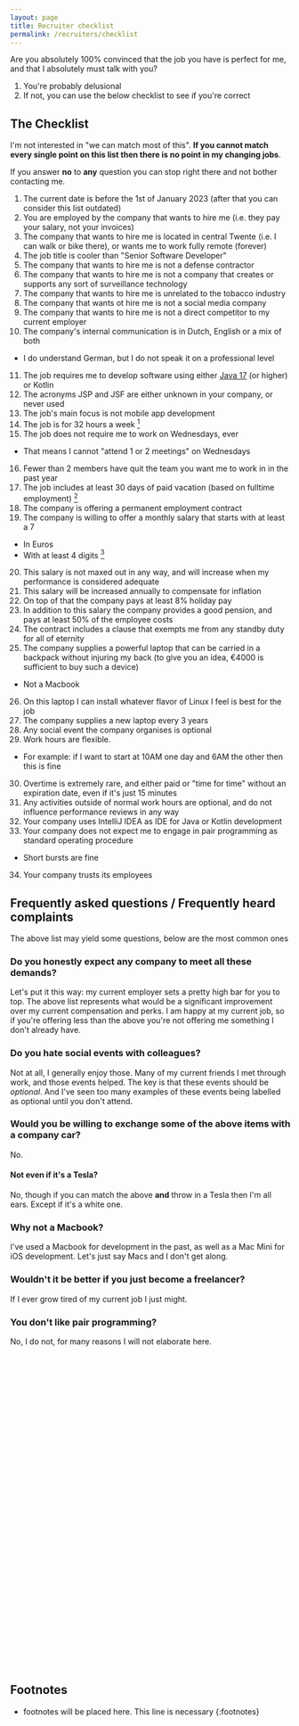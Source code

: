 ```yaml
---
layout: page
title: Recruiter checklist
permalink: /recruiters/checklist
---
```


Are you absolutely 100% convinced that the job you have is perfect for me, and that I absolutely must talk with you? 
1. You're probably delusional
2. If not, you can use the below checklist to see if you're correct

## The Checklist

I'm not interested in "we can match most of this". **If you cannot match every single point on this list then there is no point in my changing jobs**. 

If you answer **no** to **any** question you can stop right there and not bother contacting me.

1. The current date is before the 1st of January 2023 (after that you can consider this list outdated)
2. You are employed by the company that wants to hire me (i.e. they pay your salary, not your invoices)
3. The company that wants to hire me is located in central Twente (i.e. I can walk or bike there), or wants me to work fully remote (forever)
4. The job title is cooler than "Senior Software Developer"
5. The company that wants to hire me is not a defense contractor
6. The company that wants to hire me is not a company that creates or supports any sort of surveillance technology 
7. The company that wants to hire me is unrelated to the tobacco industry
8. The company that wants ot hire me is not a social media company
9. The company that wants to hire me is not a direct competitor to my current employer 
10. The company's internal communication is in Dutch, English or a mix of both
  * I do understand German, but I do not speak it on a professional level
11. The job requires me to develop software using either [Java 17](/recruiters/fuck-old-java-versions) (or higher) or Kotlin
12. The acronyms JSP and JSF are either unknown in your company, or never used
13. The job's main focus is not mobile app development
14. The job is for 32 hours a week [^1]
15. The job does not require me to work on Wednesdays, ever
  * That means I cannot "attend 1 or 2 meetings" on Wednesdays
16. Fewer than 2 members have quit the team you want me to work in in the past year
17. The job includes at least 30 days of paid vacation (based on fulltime employment) [^2]
18. The company is offering a permanent employment contract
19. The company is willing to offer a monthly salary that starts with at least a 7
  * In Euros
  * With at least 4 digits [^3]
20. This salary is not maxed out in any way, and will increase when my performance is considered adequate
21. This salary will be increased annually to compensate for inflation
22. On top of that the company pays at least 8% holiday pay
23. In addition to this salary the company provides a good pension, and pays at least 50% of the employee costs
24. The contract includes a clause that exempts me from any standby duty for all of eternity
25. The company supplies a powerful laptop that can be carried in a backpack without injuring my back (to give you an idea, €4000 is sufficient to buy such a device)
  * Not a Macbook
26. On this laptop I can install whatever flavor of Linux I feel is best for the job
27. The company supplies a new laptop every 3 years
28. Any social event the company organises is optional
29. Work hours are flexible. 
  * For example: if I want to start at 10AM one day and 6AM the other then this is fine
30. Overtime is extremely rare, and either paid or "time for time" without an expiration date, even if it's just 15 minutes
31. Any activities outside of normal work hours are optional, and do not influence performance reviews in any way
32. Your company uses IntelliJ IDEA as IDE for Java or Kotlin development
33. Your company does not expect me to engage in pair programming as standard operating procedure
  * Short bursts are fine
34. Your company trusts its employees

## Frequently asked questions / Frequently heard complaints

The above list may yield some questions, below are the most common ones

### Do you honestly expect any company to meet all these demands?

Let's put it this way: my current employer sets a pretty high bar for you to top. The above list represents what would be a significant improvement over my current compensation and perks. 
I am happy at my current job, so if you're offering less than the above you're not offering me something I don't already have.

### Do you hate social events with colleagues?

Not at all, I generally enjoy those. Many of my current friends I met through work, and those events helped. The key is that these events should be *optional*. And I've seen too many examples of these events being labelled as optional
until you don't attend.

### Would you be willing to exchange some of the above items with a company car?

No.

#### Not even if it's a Tesla?

No, though if you can match the above **and** throw in a Tesla then I'm all ears. Except if it's a white one.

### Why not a Macbook? 

I've used a Macbook for development in the past, as well as a Mac Mini for iOS development. Let's just say Macs and I don't get along.

### Wouldn't it be better if you just become a freelancer?

If I ever grow tired of my current job I just might.

### You don't like pair programming?

No, I do not, for many reasons I will not elaborate here. 

<br />
<br />
<br />
<br />
<br />
<br />
<br />
<br />
<br />
<br />
<br />
<br />
<br />
<br />
<br />
<br />
<br />
<br />
<br />
<br />
<br />
<br />
<br />
<br />
<br />
<br />
<br />
<br />
<br />
<br />
<br />
<br />
<br />

## Footnotes

* footnotes will be placed here. This line is necessary
{:footnotes}

[^1]: I expect this to be treated as an average. If I happen to only work 30 hours one week I don't expect to get any complaints about it. I will ensure that on a yearly basis my average number of hours worked per week is equal to or exceeds 32 hours.
[^2]: Some companies offer "unlimited vacation time". This is a red flag to me, as it usually means employees are pressured to take as little vacation as possible. If unlimited vacation time is your policy then your contract better specify a lower limit of 30
[^3]: Nobody likes a smartass
<br />
<br />
<br />
<br />
<br />
<br />
<br />
<br />
<br />
<br />
<br />
<br />
<br />
<br />
<br />
<br />
<br />
<br />
<br />
<br />
<br />
<br />
<br />
<br />
<br />
<br />
<br />
<br />
<br />
<br />
<br />
<br />
<br />
<br />
<br />
<br />
<br />
<br />
<br />
<br />
<br />
<br />
<br />
<br />
<br />
<br />
<br />
<br />
<br />
<br />
<br />
<br />
<br />
<br />
<br />
<br />
<br />
<br />
<br />
<br />
<br />
<br />
<br />
<br />
<br />
<br />
<br />
<br />
<br />
<br />
<br />
<br />
<br />
<br />
<br />
<br />
<br />
<br />
<br />
<br />
<br />
<br />
<br />
<br />
<br />
<br />
<br />
<br />
<br />
<br />
<br />
<br />
<br />
<br />
<br />
<br />
<br />
<br />
<br />
<br />

You can stop reading now.
